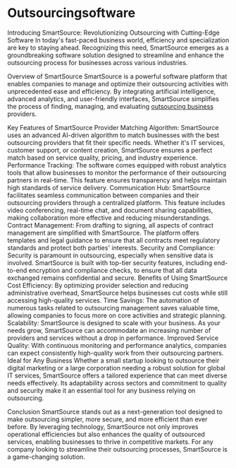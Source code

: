 # Outsourcingsoftware

Introducing SmartSource: Revolutionizing Outsourcing with Cutting-Edge Software
In today's fast-paced business world, efficiency and specialization are key to staying ahead. Recognizing this need, SmartSource emerges as a groundbreaking software solution designed to streamline and enhance the outsourcing process for businesses across various industries.

Overview of SmartSource
SmartSource is a powerful software platform that enables companies to manage and optimize their outsourcing activities with unprecedented ease and efficiency. By integrating artificial intelligence, advanced analytics, and user-friendly interfaces, SmartSource simplifies the process of finding, managing, and evaluating <a href="https://www.virtualfellows.co/"> outsourcing business </a>providers.

Key Features of SmartSource
Provider Matching Algorithm: SmartSource uses an advanced AI-driven algorithm to match businesses with the best outsourcing providers that fit their specific needs. Whether it's IT services, customer support, or content creation, SmartSource ensures a perfect match based on service quality, pricing, and industry experience.
Performance Tracking: The software comes equipped with robust analytics tools that allow businesses to monitor the performance of their outsourcing partners in real-time. This feature ensures transparency and helps maintain high standards of service delivery.
Communication Hub: SmartSource facilitates seamless communication between companies and their outsourcing providers through a centralized platform. This feature includes video conferencing, real-time chat, and document sharing capabilities, making collaboration more effective and reducing misunderstandings.
Contract Management: From drafting to signing, all aspects of contract management are simplified with SmartSource. The platform offers templates and legal guidance to ensure that all contracts meet regulatory standards and protect both parties' interests.
Security and Compliance: Security is paramount in outsourcing, especially when sensitive data is involved. SmartSource is built with top-tier security features, including end-to-end encryption and compliance checks, to ensure that all data exchanged remains confidential and secure.
Benefits of Using SmartSource
Cost Efficiency: By optimizing provider selection and reducing administrative overhead, SmartSource helps businesses cut costs while still accessing high-quality services.
Time Savings: The automation of numerous tasks related to outsourcing management saves valuable time, allowing companies to focus more on core activities and strategic planning.
Scalability: SmartSource is designed to scale with your business. As your needs grow, SmartSource can accommodate an increasing number of providers and services without a drop in performance.
Improved Service Quality: With continuous monitoring and performance analytics, companies can expect consistently high-quality work from their outsourcing partners.
Ideal for Any Business
Whether a small startup looking to outsource their digital marketing or a large corporation needing a robust solution for global IT services, SmartSource offers a tailored experience that can meet diverse needs effectively. Its adaptability across sectors and commitment to quality and security make it an essential tool for any business relying on outsourcing.

Conclusion
SmartSource stands out as a next-generation tool designed to make outsourcing simpler, more secure, and more efficient than ever before. By leveraging technology, SmartSource not only improves operational efficiencies but also enhances the quality of outsourced services, enabling businesses to thrive in competitive markets. For any company looking to streamline their outsourcing processes, SmartSource is a game-changing solution.

